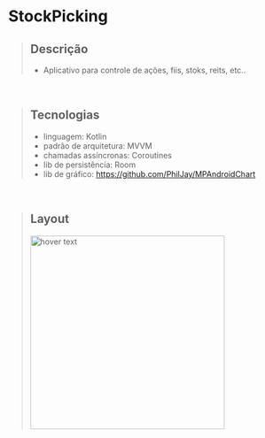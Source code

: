 # StockPicking

> ## Descrição
>
> - Aplicativo para controle de ações, fiis, stoks, reits, etc..
> 
<br/>

> ## Tecnologias
>
> - linguagem: Kotlin
> - padrão de arquitetura: MVVM
> - chamadas assíncronas: Coroutines
> - lib de persistência: Room
> - lib de gráfico: https://github.com/PhilJay/MPAndroidChart
> 
<br/>

> ## Layout
> 
> <p align="start">
> <img src="https://user-images.githubusercontent.com/12566865/112735146-0ed1e580-8f29-11eb-9b61-2c257fa48c66.png" width="350" title="hover text">
> </p>
> 


